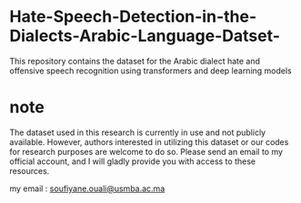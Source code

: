 # Hate-Speech-Detection-in-the-Dialects-Arabic-Language-Datset-
This repository contains the dataset for the Arabic dialect hate and offensive speech recognition using transformers and deep learning models

# note
The dataset used in this research is currently in use and not publicly available. However, authors interested in utilizing this dataset or our codes for research purposes are welcome to do so. Please send an email to my official account, and I will gladly provide you with access to these resources.

my email : soufiyane.ouali@usmba.ac.ma
